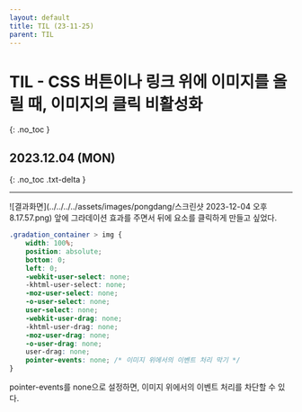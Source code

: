 ```yaml
---
layout: default
title: TIL (23-11-25)
parent: TIL
---
```


# TIL - CSS 버튼이나 링크 위에 이미지를 올릴 때, 이미지의 클릭 비활성화
{: .no_toc }

## 2023.12.04 (MON)
{: .no_toc .txt-delta }

---

![결과화면](../../../../assets/images/pongdang/스크린샷 2023-12-04 오후 8.17.57.png)
앞에 그라데이션 효과를 주면서 뒤에 요소를 클릭하게 만들고 싶었다.

```css
.gradation_container > img {
    width: 100%;
    position: absolute;
    bottom: 0;
    left: 0;
    -webkit-user-select: none;
    -khtml-user-select: none;
    -moz-user-select: none;
    -o-user-select: none;
    user-select: none;
    -webkit-user-drag: none;
    -khtml-user-drag: none;
    -moz-user-drag: none;
    -o-user-drag: none;
    user-drag: none;
    pointer-events: none; /* 이미지 위에서의 이벤트 처리 막기 */
}
```

pointer-events를 none으로 설정하면, 이미지 위에서의 이벤트 처리를 차단할 수 있다.